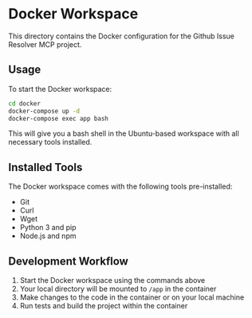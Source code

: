 # Docker Workspace

This directory contains the Docker configuration for the Github Issue Resolver MCP project.

## Usage

To start the Docker workspace:

```bash
cd docker
docker-compose up -d
docker-compose exec app bash
```

This will give you a bash shell in the Ubuntu-based workspace with all necessary tools installed.

## Installed Tools

The Docker workspace comes with the following tools pre-installed:

- Git
- Curl
- Wget
- Python 3 and pip
- Node.js and npm

## Development Workflow

1. Start the Docker workspace using the commands above
2. Your local directory will be mounted to `/app` in the container
3. Make changes to the code in the container or on your local machine
4. Run tests and build the project within the container
